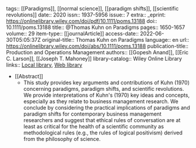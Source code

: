 tags:: [[Paradigms]], [[normal science]], [[paradigm shifts]], [[scientific revolutions]]
date:: 2020
issn:: 1937-5956
issue:: 7
extra:: _eprint: https://onlinelibrary.wiley.com/doi/pdf/10.1111/poms.13188
doi:: 10.1111/poms.13188
title:: @Thomas Kuhn on Paradigms
pages:: 1650-1657
volume:: 29
item-type:: [[journalArticle]]
access-date:: 2022-06-30T05:05:37Z
original-title:: Thomas Kuhn on Paradigms
language:: en
url:: https://onlinelibrary.wiley.com/doi/abs/10.1111/poms.13188
publication-title:: Production and Operations Management
authors:: [[Gopesh Anand]], [[Eric C. Larson]], [[Joseph T. Mahoney]]
library-catalog:: Wiley Online Library
links:: [Local library](zotero://select/library/items/ZDLTDI3D), [Web library](https://www.zotero.org/users/6520516/items/ZDLTDI3D)

- [[Abstract]]
	- This study provides key arguments and contributions of Kuhn (1970) concerning paradigms, paradigm shifts, and scientific revolutions. We provide interpretations of Kuhn's (1970) key ideas and concepts, especially as they relate to business management research. We conclude by considering the practical implications of paradigms and paradigm shifts for contemporary business management researchers and suggest that ethical rules of conversation are at least as critical for the health of a scientific community as methodological rules (e.g., the rules of logical positivism) derived from the philosophy of science.